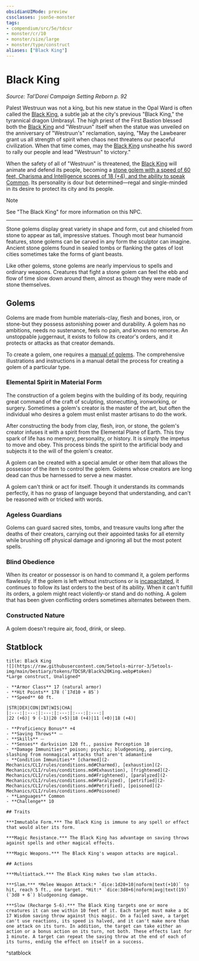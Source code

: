 ```yaml
---
obsidianUIMode: preview
cssclasses: json5e-monster
tags:
- compendium/src/5e/tdcsr
- monster/cr/10
- monster/size/large
- monster/type/construct
aliases: ["Black King"]
---
```

# Black King
*Source: Tal'Dorei Campaign Setting Reborn p. 92*  

Palest Westruun was not a king, but his new statue in the Opal Ward is often called the [Black King](2-Mechanics/CLI/bestiary/npc/black-king-tdcsr.md), a subtle jab at the city's previous "Black King," the tyrannical dragon Umbrasyl. The high priest of the First Bastion blessed both the [Black King](2-Mechanics/CLI/bestiary/npc/black-king-tdcsr.md) and "Westruun" itself when the statue was unveiled on the anniversary of "Westruun's" reclamation, saying, "May the Lawbearer grant us all strength of spirit when chaos next threatens our peaceful civilization. When that time comes, may the [Black King](2-Mechanics/CLI/bestiary/npc/black-king-tdcsr.md) unsheathe his sword to rally our people and lead "Westruun" to victory."

When the safety of all of "Westruun" is threatened, the [Black King](2-Mechanics/CLI/bestiary/npc/black-king-tdcsr.md) will animate and defend its people, becoming a [stone golem with a speed of 60 feet, Charisma and Intelligence scores of 18 (+4), and the ability to speak Common](2-Mechanics/CLI/bestiary/npc/black-king-tdcsr.md). Its personality is dour but determined—regal and single-minded in its desire to protect its city and its people.

> [!note]
> See "The Black King" for more information on this NPC.

---

Stone golems display great variety in shape and form, cut and chiseled from stone to appear as tall, impressive statues. Though most bear humanoid features, stone golems can be carved in any form the sculptor can imagine. Ancient stone golems found in sealed tombs or flanking the gates of lost cities sometimes take the forms of giant beasts.

Like other golems, stone golems are nearly impervious to spells and ordinary weapons. Creatures that fight a stone golem can feel the ebb and flow of time slow down around them, almost as though they were made of stone themselves.

## Golems

Golems are made from humble materials-clay, flesh and bones, iron, or stone-but they possess astonishing power and durability. A golem has no ambitions, needs no sustenance, feels no pain, and knows no remorse. An unstoppable juggernaut, it exists to follow its creator's orders, and it protects or attacks as that creator demands.

To create a golem, one requires a [manual of golems](2-Mechanics/CLI/items/manual-of-golems-dmg.md). The comprehensive illustrations and instructions in a manual detail the process for creating a golem of a particular type.

### Elemental Spirit in Material Form

The construction of a golem begins with the building of its body, requiring great command of the craft of sculpting, stonecutting, ironworking, or surgery. Sometimes a golem's creator is the master of the art, but often the individual who desires a golem must enlist master artisans to do the work.

After constructing the body from clay, flesh, iron, or stone, the golem's creator infuses it with a spirit from the Elemental Plane of Earth. This tiny spark of life has no memory, personality, or history. It is simply the impetus to move and obey. This process binds the spirit to the artificial body and subjects it to the will of the golem's creator.

A golem can be created with a special amulet or other item that allows the possessor of the item to control the golem. Golems whose creators are long dead can thus be harnessed to serve a new master.

A golem can't think or act for itself. Though it understands its commands perfectly, it has no grasp of language beyond that understanding, and can't be reasoned with or tricked with words.

### Ageless Guardians

Golems can guard sacred sites, tombs, and treasure vaults long after the deaths of their creators, carrying out their appointed tasks for all eternity while brushing off physical damage and ignoring all but the most potent spells.

### Blind Obedience

When its creator or possessor is on hand to command it, a golem performs flawlessly. If the golem is left without instructions or is [incapacitated](2-Mechanics/CLI/rules/conditions.md#Incapacitated), it continues to follow its last orders to the best of its ability. When it can't fulfill its orders, a golem might react violently-or stand and do nothing. A golem that has been given conflicting orders sometimes alternates between them.

### Constructed Nature

A golem doesn't require air, food, drink, or sleep.

## Statblock

```ad-statblock
title: Black King
![](https://raw.githubusercontent.com/5etools-mirror-3/5etools-img/main/bestiary/tokens/TDCSR/Black%20King.webp#token)
*Large construct, Unaligned*

- **Armor Class** 17 (natural armor)
- **Hit Points** 178 (`17d10 + 85`)
- **Speed** 60 ft.

|STR|DEX|CON|INT|WIS|CHA|
|:---:|:---:|:---:|:---:|:---:|:---:|
|22 (+6)| 9 (-1)|20 (+5)|18 (+4)|11 (+0)|18 (+4)|

- **Proficiency Bonus** +4
- **Saving Throws** ⏤
- **Skills** ⏤
- **Senses** darkvision 120 ft., passive Perception 10
- **Damage Immunities** poison; psychic; bludgeoning, piercing, slashing from nonmagical attacks that aren't adamantine
- **Condition Immunities** [charmed](2-Mechanics/CLI/rules/conditions.md#Charmed), [exhaustion](2-Mechanics/CLI/rules/conditions.md#Exhaustion), [frightened](2-Mechanics/CLI/rules/conditions.md#Frightened), [paralyzed](2-Mechanics/CLI/rules/conditions.md#Paralyzed), [petrified](2-Mechanics/CLI/rules/conditions.md#Petrified), [poisoned](2-Mechanics/CLI/rules/conditions.md#Poisoned)
- **Languages** Common
- **Challenge** 10

## Traits

***Immutable Form.*** The Black King is immune to any spell or effect that would alter its form.

***Magic Resistance.*** The Black King has advantage on saving throws against spells and other magical effects.

***Magic Weapons.*** The Black King's weapon attacks are magical.

## Actions

***Multiattack.*** The Black King makes two slam attacks.

***Slam.*** *Melee Weapon Attack:* `dice:1d20+10|noform|text(+10)` to hit, reach 5 ft., one target. *Hit:* `dice:3d8+6|noform|avg|text(19)` (`3d8 + 6`) bludgeoning damage.

***Slow (Recharge 5-6).*** The Black King targets one or more creatures it can see within 10 feet of it. Each target must make a DC 17 Wisdom saving throw against this magic. On a failed save, a target can't use reactions, its speed is halved, and it can't make more than one attack on its turn. In addition, the target can take either an action or a bonus action on its turn, not both. These effects last for 1 minute. A target can repeat the saving throw at the end of each of its turns, ending the effect on itself on a success.
```
^statblock